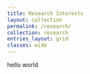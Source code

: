 ```yaml
---
title: Research Interests
layout: collection
permalink: /research/
collection: research
entries_layout: grid
classes: wide
---
```



hello world
